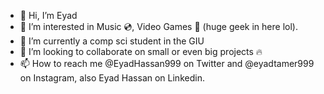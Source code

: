 - 👋 Hi, I’m Eyad
- 👀 I’m interested in Music 💿, Video Games 👾 (huge geek in here lol).
- 🌱 I’m currently a comp sci student in the GIU
- 💞️ I’m looking to collaborate on small or even big projects 🔥
- 📫 How to reach me @EyadHassan999 on Twitter and @eyadtamer999 on Instagram, also Eyad Hassan on Linkedin.

<!---
EyadTamer999/EyadTamer999 is a ✨ special ✨ repository because its `README.md` (this file) appears on your GitHub profile.
You can click the Preview link to take a look at your changes.
--->
